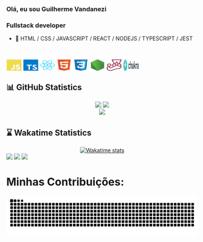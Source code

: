 ### Olá, eu sou Guilherme Vandanezi

### Fullstack developer

- 🔭 HTML / CSS / JAVASCRIPT / REACT / NODEJS / TYPESCRIPT / JEST

  ##
  
<div style="display: inline_block"><br>
  <img align="center" alt="Gui-Js" height="30" width="40" src="https://raw.githubusercontent.com/devicons/devicon/master/icons/javascript/javascript-plain.svg">
  <img align="center" alt="Gui-Ts" height="30" width="40" src="https://raw.githubusercontent.com/devicons/devicon/master/icons/typescript/typescript-plain.svg">
  <img align="center" alt="Gui-React" height="30" width="40" src="https://raw.githubusercontent.com/devicons/devicon/master/icons/react/react-original.svg">
  <img align="center" alt="Gui-HTML" height="30" width="40" src="https://raw.githubusercontent.com/devicons/devicon/master/icons/html5/html5-original.svg">
  <img align="center" alt="Gui-CSS" height="30" width="40" src="https://raw.githubusercontent.com/devicons/devicon/master/icons/css3/css3-original.svg">
  <img align="center" alt="Gui-Nodejs" height="30" width="40" src="https://raw.githubusercontent.com/devicons/devicon/master/icons/nodejs/nodejs-original.svg">
  <img align="center" alt="Gui-Jest" height="30" width="40" src="https://raw.githubusercontent.com/devicons/devicon/master/icons/jest/jest-plain.svg">
  <img align="center" alt="Chakra-UI" height="30" width="40" src="https://raw.githubusercontent.com/chakra-ui/chakra-ui/main/media/logo-colored.svg">
</div>
  

  ## 📊 GitHub Statistics
<div align="center">
  <img height="206em" src="https://github-readme-stats.vercel.app/api?username=gmvandanezi&include_all_commits=true&show=prs_merged_percentage&icon_color=fff&show_icons=true&bg_color=30,111,904e95&title_color=fff&text_color=fff" style="max-width: 100%;"/>
  <img height="208em" src="https://github-readme-stats.vercel.app/api/top-langs/?username=gmvandanezi&icon_color=fff&layout=donut&langs_count=20&bg_color=30,111,904e95&title_color=fff&text_color=fff" style="max-width: 100%;"/>  
  <div align="center">
  <img src="https://github-profile-trophy.vercel.app/?username=gmvandanezi&column=4&row=1&theme=onedark" style="max-width: 100%;"/>
</div>

</div>

## ⌛ Wakatime Statistics
<div align="center">
  <a href="https://github.com/anuraghazra/github-readme-stats">
    <img src="https://github-readme-stats.vercel.app/api/wakatime?username=gmvandanezi&layout=compact&theme=dark" alt="Wakatime stats"/>
  </a>
</div>
 
<div> 
  <a href="https://instagram.com/guivandanezi.dev" target="_blank"><img src="https://img.shields.io/badge/-Instagram-%23E4405F?style=for-the-badge&logo=instagram&logoColor=white" target="_blank"></a>
  <a href = "mailto:guilhermevandanezi@outlook.com"><img src="https://img.shields.io/badge/-Email-%23333?style=for-the-badge&logo=gmail&logoColor=white" target="_blank"></a>
  <a href="https://www.linkedin.com/in/guilherme-vandanezi-ba1469207/" target="_blank"><img src="https://img.shields.io/badge/-LinkedIn-%230077B5?style=for-the-badge&logo=linkedin&logoColor=white" target="_blank"></a> 
</div>

<h1>Minhas Contribuições:</h1>
<picture>
  <source media="(prefers-color-scheme: dark)" srcset="https://raw.githubusercontent.com/gmvandanezi/gmvandanezi/output/github-contribution-grid-snake-dark.svg">
  <img alt="github contribution grid snake animation" src="https://raw.githubusercontent.com/gmvandanezi/gmvandanezi/output/github-contribution-grid-snake-dark.svg">
</picture>
